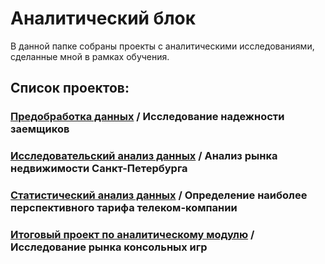 # Аналитический блок

В данной папке собраны проекты с аналитическими исследованиями, сделанные мной в рамках обучения.

## Список проектов:
### [Предобработка данных]() / Исследование надежности заемщиков
### [Исследовательский анализ данных]() / Анализ рынка недвижимости Санкт-Петербурга
### [Статистический анализ данных]() / Определение наиболее перспективного тарифа телеком-компании
### [Итоговый проект по аналитическому модулю]() / Исследование рынка консольных игр
